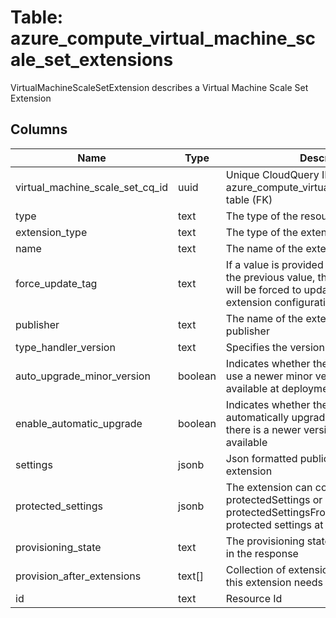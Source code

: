 
# Table: azure_compute_virtual_machine_scale_set_extensions
VirtualMachineScaleSetExtension describes a Virtual Machine Scale Set Extension
## Columns
| Name        | Type           | Description  |
| ------------- | ------------- | -----  |
|virtual_machine_scale_set_cq_id|uuid|Unique CloudQuery ID of azure_compute_virtual_machine_scale_sets table (FK)|
|type|text|The type of the resource|
|extension_type|text|The type of the extension|
|name|text|The name of the extension|
|force_update_tag|text|If a value is provided and is different from the previous value, the extension handler will be forced to update even if the extension configuration has not changed|
|publisher|text|The name of the extension handler publisher|
|type_handler_version|text|Specifies the version of the script handler|
|auto_upgrade_minor_version|boolean|Indicates whether the extension should use a newer minor version if one is available at deployment time|
|enable_automatic_upgrade|boolean|Indicates whether the extension should be automatically upgraded by the platform if there is a newer version of the extension available|
|settings|jsonb|Json formatted public settings for the extension|
|protected_settings|jsonb|The extension can contain either protectedSettings or protectedSettingsFromKeyVault or no protected settings at all|
|provisioning_state|text|The provisioning state, which only appears in the response|
|provision_after_extensions|text[]|Collection of extension names after which this extension needs to be provisioned|
|id|text|Resource Id|
